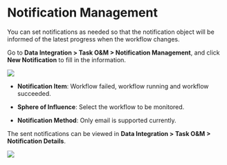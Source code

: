# Notification Management

You can set notifications as needed so that the notification object will be informed of the latest progress when the workflow changes.

Go to **Data Integration > Task O&M > Notification Management**, and click **New Notification** to fill in the information.

![](http://terminus-paas.oss-cn-hangzhou.aliyuncs.com/paas-doc/2022/02/15/02a4f7ce-ecf5-4ad4-acc4-b93319c6302f.png)

* **Notification Item**: Workflow failed, workflow running and workflow succeeded.

* **Sphere of Influence**: Select the workflow to be monitored.

* **Notification Method**: Only email is supported currently.

The sent notifications can be viewed in **Data Integration > Task O&M > Notification Details**.

![](http://terminus-paas.oss-cn-hangzhou.aliyuncs.com/paas-doc/2022/02/15/8a6789d0-c29e-4df5-af7c-9ec09b0fac5c.png)